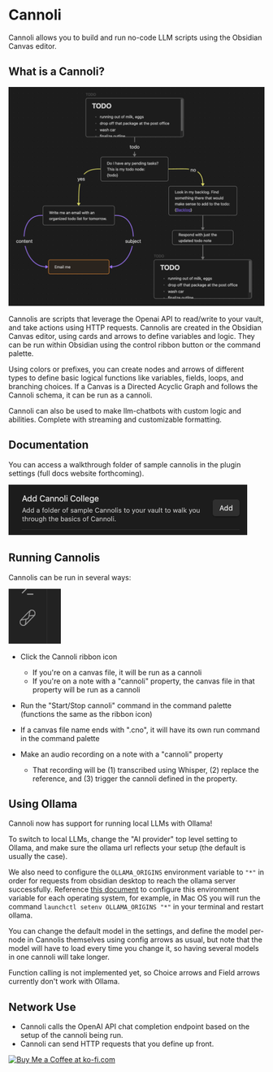 # Cannoli

Cannoli allows you to build and run no-code LLM scripts using the Obsidian Canvas editor.

## What is a Cannoli?

![Example Cannoli](/assets/exampleCannoli.png)

Cannolis are scripts that leverage the Openai API to read/write to your vault, and take actions using HTTP requests. Cannolis are created in the Obsidian Canvas editor, using cards and arrows to define variables and logic. They can be run within Obsidian using the control ribbon button or the command palette.

Using colors or prefixes, you can create nodes and arrows of different types to define basic logical functions like variables, fields, loops, and branching choices. If a Canvas is a Directed Acyclic Graph and follows the Cannoli schema, it can be run as a cannoli.

Cannoli can also be used to make llm-chatbots with custom logic and abilities. Complete with streaming and customizable formatting.

## Documentation

You can access a walkthrough folder of sample cannolis in the plugin settings (full docs website forthcoming).

![Cannoli College](/assets/cannoliCollege.png)

## Running Cannolis

Cannolis can be run in several ways:

![Icon](/assets/icon.png)

-   Click the Cannoli ribbon icon

    -   If you're on a canvas file, it will be run as a cannoli
    -   If you're on a note with a "cannoli" property, the canvas file in that property will be run as a cannoli

-   Run the "Start/Stop cannoli" command in the command palette (functions the same as the ribbon icon)
-   If a canvas file name ends with ".cno", it will have its own run command in the command palette
-   Make an audio recording on a note with a "cannoli" property
    -   That recording will be (1) transcribed using Whisper, (2) replace the reference, and (3) trigger the cannoli defined in the property.

## Using Ollama

Cannoli now has support for running local LLMs with Ollama!

To switch to local LLMs, change the "AI provider" top level setting to Ollama, and make sure the ollama url reflects your setup (the default is usually the case).

We also need to configure the `OLLAMA_ORIGINS` environment variable to `"*"` in order for requests from obsidian desktop to reach the ollama server successfully. Reference [this document](https://github.com/ollama/ollama/blob/main/docs/faq.md#how-do-i-configure-ollama-server) to configure this environment variable for each operating system, for example, in Mac OS you will run the command `launchctl setenv OLLAMA_ORIGINS "*"` in your terminal and restart ollama.

You can change the default model in the settings, and define the model per-node in Cannolis themselves using config arrows as usual, but note that the model will have to load every time you change it, so having several models in one cannoli will take longer.

Function calling is not implemented yet, so Choice arrows and Field arrows currently don't work with Ollama.

## Network Use

-   Cannoli calls the OpenAI API chat completion endpoint based on the setup of the cannoli being run.
-   Cannoli can send HTTP requests that you define up front.

<a href='https://ko-fi.com/Z8Z1OHPFX' target='_blank'><img height='36' style='border:0px;height:36px;' src='https://storage.ko-fi.com/cdn/kofi2.png?v=3' border='0' alt='Buy Me a Coffee at ko-fi.com' /></a>
